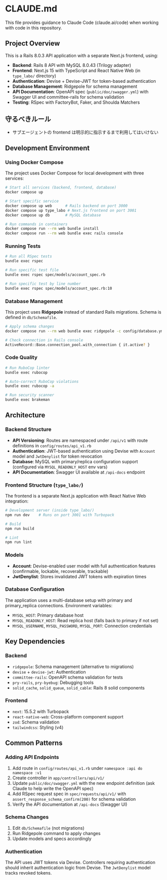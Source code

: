 # CLAUDE.md

This file provides guidance to Claude Code (claude.ai/code) when working with code in this repository.

## Project Overview

This is a Rails 8.0.3 API application with a separate Next.js frontend, using:
- **Backend**: Rails 8 API with MySQL 8.0.43 (Trilogy adapter)
- **Frontend**: Next.js 15 with TypeScript and React Native Web (in `type_labo/` directory)
- **Authentication**: Devise + Devise-JWT for token-based authentication
- **Database Management**: Ridgepole for schema management
- **API Documentation**: OpenAPI spec (`public/doc/swagger.yml`) with Swagger UI and committee-rails for schema validation
- **Testing**: RSpec with FactoryBot, Faker, and Shoulda Matchers

## 守るべきルール
- サブエージェントの frontend は明示的に指示するまで利用してはいけない

## Development Environment

### Using Docker Compose

The project uses Docker Compose for local development with three services:

```bash
# Start all services (backend, frontend, database)
docker compose up

# Start specific service
docker compose up web      # Rails backend on port 3000
docker compose up type_labo # Next.js frontend on port 3001
docker compose up db       # MySQL database

# Run commands in containers
docker compose run --rm web bundle install
docker compose run --rm web bundle exec rails console
```

### Running Tests

```bash
# Run all RSpec tests
bundle exec rspec

# Run specific test file
bundle exec rspec spec/models/account_spec.rb

# Run specific test by line number
bundle exec rspec spec/models/account_spec.rb:10
```

### Database Management

This project uses **Ridgepole** instead of standard Rails migrations. Schema is defined in `db/Schemafile`.

```bash
# Apply schema changes
docker compose run --rm web bundle exec ridgepole -c config/database.yml -s primary -a -f db/Schemafile

# Check connection in Rails console
ActiveRecord::Base.connection_pool.with_connection { it.active? }
```

### Code Quality

```bash
# Run RuboCop linter
bundle exec rubocop

# Auto-correct RuboCop violations
bundle exec rubocop -a

# Run security scanner
bundle exec brakeman
```

## Architecture

### Backend Structure

- **API Versioning**: Routes are namespaced under `/api/v1` with route definitions in `config/routes/api_v1.rb`
- **Authentication**: JWT-based authentication using Devise with `Account` model and `JwtDenylist` for token revocation
- **Database**: MySQL with primary/replica configuration support (configured via `MYSQL_READONLY_HOST` env vars)
- **API Documentation**: Swagger UI available at `/api-docs` endpoint

### Frontend Structure (`type_labo/`)

The frontend is a separate Next.js application with React Native Web integration:

```bash
# Development server (inside type_labo/)
npm run dev    # Runs on port 3001 with Turbopack

# Build
npm run build

# Lint
npm run lint
```

### Models

- **Account**: Devise-enabled user model with full authentication features (confirmable, lockable, recoverable, trackable)
- **JwtDenylist**: Stores invalidated JWT tokens with expiration times

### Database Configuration

The application uses a multi-database setup with primary and primary_replica connections. Environment variables:
- `MYSQL_HOST`: Primary database host
- `MYSQL_READONLY_HOST`: Read replica host (falls back to primary if not set)
- `MYSQL_USERNAME`, `MYSQL_PASSWORD`, `MYSQL_PORT`: Connection credentials

## Key Dependencies

### Backend
- `ridgepole`: Schema management (alternative to migrations)
- `devise` + `devise-jwt`: Authentication
- `committee-rails`: OpenAPI schema validation for tests
- `pry-rails`, `pry-byebug`: Debugging tools
- `solid_cache`, `solid_queue`, `solid_cable`: Rails 8 solid components

### Frontend
- `next`: 15.5.2 with Turbopack
- `react-native-web`: Cross-platform component support
- `zod`: Schema validation
- `tailwindcss`: Styling (v4)

## Common Patterns

### Adding API Endpoints

1. Add route in `config/routes/api_v1.rb` under `namespace :api do namespace :v1`
2. Create controller in `app/controllers/api/v1/`
3. Update `public/doc/swagger.yml` with the new endpoint definition (ask Claude to help write the OpenAPI spec)
4. Add RSpec request spec in `spec/requests/api/v1/` with `assert_response_schema_confirm(200)` for schema validation
5. Verify the API documentation at `/api-docs` (Swagger UI)

### Schema Changes

1. Edit `db/Schemafile` (not migrations)
2. Run Ridgepole command to apply changes
3. Update models and specs accordingly

### Authentication

The API uses JWT tokens via Devise. Controllers requiring authentication should inherit authentication logic from Devise. The `JwtDenylist` model tracks revoked tokens.
